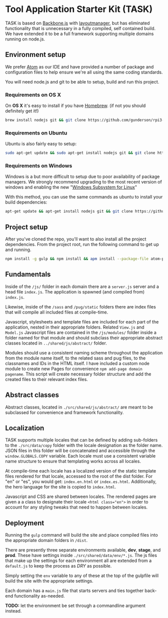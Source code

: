 # Tool Application Starter Kit (TASK)

TASK is based on [Backbone.js](http://backbonejs.com) with [layoutmanager](http://layoutmanager.org), but has eliminated functionality that is unnecessary in a fully compiled, self contained build. We have extended it to be a full framework supporting multiple domains running on node.js.

## Environment setup

We prefer [Atom](http://atom.io) as our IDE and have provided a number of package and configuration files to help ensure we're all using the same coding standards.

You will need node.js and git to be able to setup, build and run this project.

### Requirements on OS X

On **OS X** it's easy to install if you have [Homebrew](http://brew.sh). (if not you should definitely get it!)

````bash
brew install nodejs git && git clone https://github.com/gunderson/rpi3-lighthub-resin.git
````

### Requirements on Ubuntu

Ubuntu is also fairly easy to setup:

````bash
sudo apt-get update && sudo apt-get install nodejs git && git clone https://github.com/gunderson/rpi3-lighthub-resin.git
````

### Requirements on Windows

Windows is a but more difficult to setup due to poor availability of package managers. We strongly recommend upgrading to the most recent version of windows and enabling the new "[Windows Subsystem for Linux](http://www.howtogeek.com/249966/how-to-install-and-use-the-linux-bash-shell-on-windows-10/)"

With this method, you can use the same commands as ubuntu to install your build dependencies:

````bash
apt-get update && apt-get install nodejs git && git clone https://github.com/gunderson/rpi3-lighthub-resin.git
````

## Project setup

After you've cloned the repo, you'll want to also install all the project dependencies. From the project root, run the following command to get up and running.

````bash
npm install -g gulp && npm install && apm install --package-file atom-packages.txt
````

## Fundamentals

Inside of the `/js/` folder in each domain there are a `server.js` server and a head file `index.js`. The application is spawned (and compiled from) `index.js`.

Likewise, inside of the `/sass` and `/pug/static` folders there are index files that will compile all included files at compile-time.

Javascript, stylesheets and template files are included for each part of the application, nested in their appropriate folders. Related `View.js` and `Model.js` Javascript files are contained in the `/js/modules/` folder inside a folder named for that module and should subclass their appropriate abstract classes located in `../shared/js/abstract/` folder.

Modules should use a consistent naming scheme throughout the application from the module name itself, to the related sass and pug files, to the classnames and IDs in the HTML itself. I have included a custom node module to create new Pages for convenience `npm add-page domain pagename`. This script will create necessary folder structure and add the created files to their relevant index files.

## Abstract classes

Abstract classes, located in `./src/shared/js/abstract/` are meant to be subclassed for convenience and framework functionality.

## Localization

TASK supports multiple locales that can be defined by adding sub-folders to the `./src/data/copy` folder with the locale designation as the folder name. JSON files in this folder will be concatenated and accessible through the `window.GLOBALS.COPY` variable. Each locale must use a consistent variable name structure to ensure that templating works across all locales.

At compile-time each locale has a localized version of the static template files rendered for that locale, accessed to the root of the dist folder. For "en" or "es", you would get: `index.en.html` or `index.es.html`. Additionally, the hero language for the site is copied to `index.html`.

Javascript and CSS are shared between locales. The rendered pages are given a a class to designate their locale `<html class="en">` in order to account for any styling tweaks that need to happen between locales.

## Deployment

Running the `gulp` command will build the site and place compiled files into the appropriate domain folders in `/dist`.

There are presently three separate environments available, **dev**, **stage**, and **prod**. These have settings inside `./src/shared/data/env/*.js`. The js files that make up the settings for each environment all are extended from a `default.js` to keep the process as *DRY* as possible.

Simply setting the `env` variable to any of these at the top of the gulpfile will build the site with the appropriate settings.

Each domain has a `main.js` file that starts servers and ties together back-end functionality as-needed.

**TODO:** let the environment be set through a commandline argument instead.
